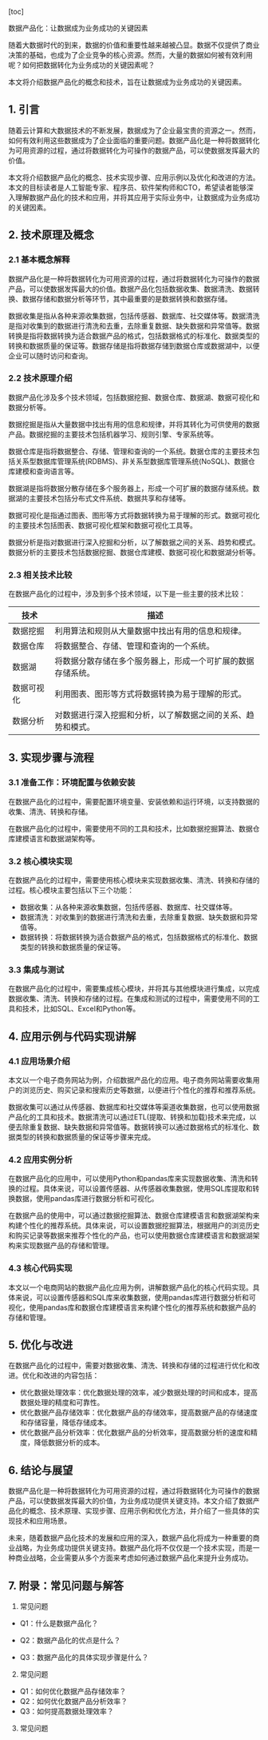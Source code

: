 
[toc]                    
                
                
数据产品化：让数据成为业务成功的关键因素

随着大数据时代的到来，数据的价值和重要性越来越被凸显。数据不仅提供了商业决策的基础，也成为了企业竞争的核心资源。然而，大量的数据如何被有效利用呢？如何把数据转化为业务成功的关键因素呢？

本文将介绍数据产品化的概念和技术，旨在让数据成为业务成功的关键因素。

## 1. 引言

随着云计算和大数据技术的不断发展，数据成为了企业最宝贵的资源之一。然而，如何有效利用这些数据成为了企业面临的重要问题。数据产品化是一种将数据转化为可用资源的过程，通过将数据转化为可操作的数据产品，可以使数据发挥最大的价值。

本文将介绍数据产品化的概念、技术实现步骤、应用示例以及优化和改进的方法。本文的目标读者是人工智能专家、程序员、软件架构师和CTO，希望读者能够深入理解数据产品化的技术和应用，并将其应用于实际业务中，让数据成为业务成功的关键因素。

## 2. 技术原理及概念

### 2.1 基本概念解释

数据产品化是一种将数据转化为可用资源的过程，通过将数据转化为可操作的数据产品，可以使数据发挥最大的价值。数据产品化包括数据收集、数据清洗、数据转换、数据存储和数据分析等环节，其中最重要的是数据转换和数据存储。

数据收集是指从各种来源收集数据，包括传感器、数据库、社交媒体等。数据清洗是指对收集到的数据进行清洗和去重，去除重复数据、缺失数据和异常值等。数据转换是指将数据转换为适合数据产品的格式，包括数据格式的标准化、数据类型的转换和数据质量的保证等。数据存储是指将数据存储到数据仓库或数据湖中，以便企业可以随时访问和查询。

### 2.2 技术原理介绍

数据产品化涉及多个技术领域，包括数据挖掘、数据仓库、数据湖、数据可视化和数据分析等。

数据挖掘是指从大量数据中找出有用的信息和规律，并将其转化为可供使用的数据产品。数据挖掘的主要技术包括机器学习、规则引擎、专家系统等。

数据仓库是指将数据整合、存储、管理和查询的一个系统。数据仓库的主要技术包括关系型数据库管理系统(RDBMS)、非关系型数据库管理系统(NoSQL)、数据仓库建模和查询语言等。

数据湖是指将数据分散存储在多个服务器上，形成一个可扩展的数据存储系统。数据湖的主要技术包括分布式文件系统、数据共享和存储等。

数据可视化是指通过图表、图形等方式将数据转换为易于理解的形式。数据可视化的主要技术包括图表、数据可视化框架和数据可视化工具等。

数据分析是指对数据进行深入挖掘和分析，以了解数据之间的关系、趋势和模式。数据分析的主要技术包括数据挖掘、数据仓库建模、数据可视化和数据湖分析等。

### 2.3 相关技术比较

在数据产品化的过程中，涉及到多个技术领域，以下是一些主要的技术比较：

| 技术 | 描述 |
| --- | --- |
| 数据挖掘 | 利用算法和规则从大量数据中找出有用的信息和规律。 |
| 数据仓库 | 将数据整合、存储、管理和查询的一个系统。 |
| 数据湖 | 将数据分散存储在多个服务器上，形成一个可扩展的数据存储系统。 |
| 数据可视化 | 利用图表、图形等方式将数据转换为易于理解的形式。 |
| 数据分析 | 对数据进行深入挖掘和分析，以了解数据之间的关系、趋势和模式。 |

## 3. 实现步骤与流程

### 3.1 准备工作：环境配置与依赖安装

在数据产品化的过程中，需要配置环境变量、安装依赖和运行环境，以支持数据的收集、清洗、转换和存储。

在数据产品化的过程中，需要使用不同的工具和技术，比如数据挖掘算法、数据仓库建模语言和数据湖架构等。

### 3.2 核心模块实现

在数据产品化的过程中，需要使用核心模块来实现数据收集、清洗、转换和存储的过程。核心模块主要包括以下三个功能：

- 数据收集：从各种来源收集数据，包括传感器、数据库、社交媒体等。
- 数据清洗：对收集到的数据进行清洗和去重，去除重复数据、缺失数据和异常值等。
- 数据转换：将数据转换为适合数据产品的格式，包括数据格式的标准化、数据类型的转换和数据质量的保证等。

### 3.3 集成与测试

在数据产品化的过程中，需要集成核心模块，并将其与其他模块进行集成，以完成数据收集、清洗、转换和存储的过程。在集成和测试的过程中，需要使用不同的工具和技术，比如SQL、Excel和Python等。

## 4. 应用示例与代码实现讲解

### 4.1 应用场景介绍

本文以一个电子商务网站为例，介绍数据产品化的应用。电子商务网站需要收集用户的浏览历史、购买记录和搜索历史等数据，以便进行个性化的推荐和推荐系统。

数据收集可以通过从传感器、数据库和社交媒体等渠道收集数据，也可以使用数据产品化的工具和技术。数据清洗可以通过ETL(提取、转换和加载)技术来完成，以便去除重复数据、缺失数据和异常值等。数据转换可以通过数据格式的标准化、数据类型的转换和数据质量的保证等步骤来完成。

### 4.2 应用实例分析

在数据产品化的应用中，可以使用Python和pandas库来实现数据收集、清洗和转换的过程。具体来说，可以设置传感器、从传感器收集数据，使用SQL库提取和转换数据，使用pandas库进行数据分析和可视化。

在数据产品的使用中，可以通过数据挖掘算法、数据仓库建模语言和数据湖架构来构建个性化的推荐系统。具体来说，可以设置数据挖掘算法，根据用户的浏览历史和购买记录等数据来推荐个性化的产品，也可以使用数据仓库建模语言和数据湖架构来实现数据产品的存储和管理。

### 4.3 核心代码实现

本文以一个电商网站的数据产品化应用为例，讲解数据产品化的核心代码实现。具体来说，可以设置传感器和SQL库来收集数据，使用pandas库进行数据分析和可视化，使用pandas库和数据仓库建模语言来构建个性化的推荐系统和数据产品的存储和管理。


## 5. 优化与改进

在数据产品化的过程中，需要对数据收集、清洗、转换和存储的过程进行优化和改进。优化和改进的内容包括：

- 优化数据处理效率：优化数据处理的效率，减少数据处理的时间和成本，提高数据处理的精度和可靠性。
- 优化数据产品存储效率：优化数据产品的存储效率，提高数据产品的存储速度和存储容量，降低存储成本。
- 优化数据产品分析效率：优化数据产品的分析效率，提高数据分析的速度和精度，降低数据分析的成本。

## 6. 结论与展望

数据产品化是一种将数据转化为可用资源的过程，通过将数据转化为可操作的数据产品，可以使数据发挥最大的价值，为业务成功提供关键支持。本文介绍了数据产品化的概念、技术原理、实现步骤、应用示例和优化方法，并介绍了一些具体的实现技术和应用场景。

未来，随着数据产品化技术的发展和应用的深入，数据产品化将成为一种重要的商业战略，为业务成功提供关键支持。数据产品化将不仅仅是一个技术实现，而是一种商业战略，企业需要从多个方面来考虑如何通过数据产品化来提升业务成功。

## 7. 附录：常见问题与解答

1. 常见问题

- Q1：什么是数据产品化？

- Q2：数据产品化的优点是什么？
- Q3：数据产品化的具体实现步骤是什么？


2. 常见问题

- Q1：如何优化数据产品存储效率？
- Q2：如何优化数据产品分析效率？
- Q3：如何提高数据处理效率？

3. 常见问题

